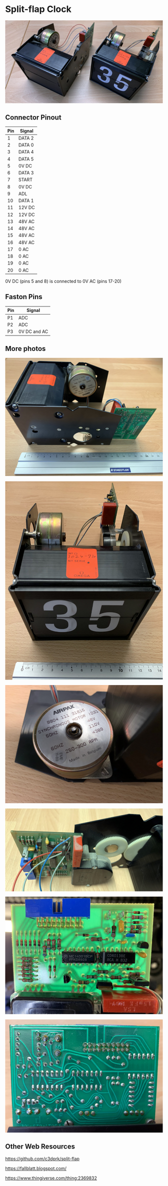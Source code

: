 # Split-flap Clock

![Split-Flap Clock](./_img/split-flaps.jpg)

## Connector Pinout

| Pin | Signal  |
|-----|-------- |
|1    | DATA 2  |
|2    | DATA 0  |
|3    | DATA 4  |
|4    | DATA 5  |
|5    | 0V  DC  |
|6    | DATA 3  |
|7    | START   |
|8    | 0V DC   |
|9    | ADL     |
|10   | DATA 1  |
|11   | 12V DC  |
|12   | 12V DC  |
|13   | 48V AC  |
|14   | 48V AC  |
|15   | 48V AC  |
|16   | 48V AC  |
|17   | 0 AC    |
|18   | 0 AC    |
|19   | 0 AC    |
|20   | 0 AC    |

0V DC (pins 5 and 8) is connected to 0V AC (pins 17-20)

## Faston Pins
| Pin | Signal       |
|-----| ------------ |
|P1   | ADC          |
|P2   | ADC          |
|P3   | 0V DC and AC |

## More photos
![Side](./_img/side.jpg)

![Side](./_img/front.jpg)

![Side](./_img/motor.jpg)

![Side](./_img/encoder.jpg)

![Side](./_img/board-front.jpg)

![Side](./_img/board-back.jpg)

## Other Web Resources 

https://github.com/c3dprk/split-flap

https://fallblatt.blogspot.com/

https://www.thingiverse.com/thing:2369832
